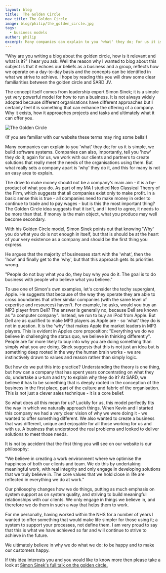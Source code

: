 ```yaml
---
layout: blog
title:  The Golden Circle
nav_title: The Golden Circle
image: blog/philip/the_golden_circle.jpg
tags:
  - business models
author: philip
excerpt: Many companies can explain to you 'what' they do; for us it is simple, we build software systems. Companies can also, importantly, tell you 'how' they do it; again for us, we work with our clients and partners to create solutions that really meet the needs of the organisations using them. But what really sets a company apart is 'why' they do it, and this for many is not an easy area to explain.
---
```


\"Why are you writing a blog about the golden circle, how is it relevant and what is it?\" I hear you ask. Well the reason why I wanted to blog about this subject is that it echoes our beliefs as a business and a group, reflects how we operate on a day-to-day basis and the concepts can be identified in what we strive to achieve. I hope by reading this you will draw some clear familiarities between the golden circle and SARD JV.

The concept itself comes from leadership expert Simon Sinek; it is a simple yet very powerful model for how to run a business. It is not always widely adopted because different organisations have different approaches but I certainly feel it is something that can enhance the offering of a company. Why it exists, how it approaches projects and tasks and ultimately what it can offer you.

![The Golden Circle](/images/blog/philip/sinek_golden_circle.jpg)

\(If you are familiar with our website these terms may ring some bells!\)

Many companies can explain to you 'what' they do; for us it is simple, we build software systems. Companies can also, importantly, tell you 'how' they do it; again for us, we work with our clients and partners to create solutions that really meet the needs of the organisations using them. But what really sets a company apart is 'why' they do it, and this for many is not an easy area to explain.

The drive to make money should not be a company's main aim - it is a by-product of what you do. As part of my MA I studied Neo Classical Theory of the Firm, which suggests that all companies exist only to make profit. In a basic sense this is true - all companies need to make money in order to continue to trade and to pay wages - but is this the most important thing? The Golden Circle idea suggests that it isn't, and I tend to agree, it needs to be more than that. If money is the main object, what you produce may well become secondary.

With his Golden Circle model, Simon Sinek points out that knowing 'Why' you do what you do is not enough in itself, but that is should be at the heart of your very existence as a company and should be the first thing you express.

He argues that the majority of businesses start with the 'what', then the 'how' and finally get to the 'why', but that this approach gets its priorities wrong.

\"People do not buy what you do, they buy why you do it. The goal is to do business with people who believe what you believe.\"

To use one of Simon's own examples, let's consider the techy supergiant, Apple. He suggests that because of the way they operate they are able to cross boundaries that other similar companies (with the same level of expertise and resources) haven't. For example, he asks, would you buy an MP3 player from Dell? The answer is generally no, because Dell are known as  \"a computer company\". Instead, we run to buy an iPod from Apple. But Dell are as qualified to make MP3 players as Apple are - so 'what' they do is not in question. It is the 'why' that makes Apple the market leaders in MP3 players. This is evident in Apples core proposition: \"Everything we do we believe in challenging the status quo, we believe in thinking differently\". People are far more likely to buy into why you are doing something than simply what you are doing. Sinek suggests that this is not just an idea but is something deep rooted in the way the human brain works - we are instinctively drawn to values and reason rather than simply logic.

But how do we put this into practice? Understanding the theory is one thing, but how can a company that has spent years concentrating on what they do, undertake a u-turn and try to explain why they do it? At SARD, we believe it has to be something that is deeply rooted in the conception of the business in the first place, part of the culture and fabric of the organisation.  This is not just a clever sales technique - it is a core belief.

So what does all this mean for us? Luckily for us, this model perfectly fits the way in which we naturally approach things. When Kevin and I started this company we had a very clear vision of why we were doing it - we wanted to offer something different. We also wanted to create a business that was different, unique and enjoyable for all those working for us and with us. A business that understood the real problems and looked to deliver solutions to meet those needs.

It is not by accident that the first thing you will see on our website is our philosophy:

\"We believe in creating a work environment where we optimise the happiness of both our clients and team. We do this by undertaking meaningful work, with real integrity and only engage in developing solutions that we truly believe in. The core values that we hold close in life are reflected in everything we do at work.\"

Our philosophy changes how we do things, putting as much emphasis on system support as on system quality, and striving to build meaningful relationships with our clients. We only engage in things we believe in, and therefore we do them in such a way that helps them to work.

For me personally, having worked within the NHS for a number of years I wanted to offer something that would make life simpler for those using it; a system to support your processes, not define them. I am very proud to say that this is what we have achieved so far and will continue to strive to achieve in the future.

We ultimately believe in why we do what we do: to be happy and to make our customers happy.

If this idea interests you and you would like to know more then please take a look at [Simon Sinek's full talk on the golden circle.](http://www.ted.com/talks/simon_sinek_how_great_leaders_inspire_action)